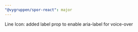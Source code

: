 ```yaml
---
"@vygruppen/spor-react": major
---
```


Line Icon: added label prop to enable aria-label for voice-over
